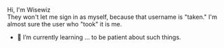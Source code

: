 Hi, I'm Wisewiz     
They won't let me sign in as myself, because that username is "taken."
I'm almost sure the user who "took" it is me.
- 🌱 I’m currently learning ...
to be patient about such things.
